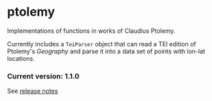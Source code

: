 # ptolemy

Implementations of functions in works of Claudius Ptolemy.

Currently includes a `TeiParser` object that can read a TEI edition of Ptolemy's *Geography* and parse it into a data set of points with lon-lat locations.


### Current version:  1.1.0

See [release notes](releases.md)
